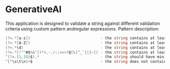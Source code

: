 # GenerativeAI
This application is designed to validate a string against different validation criteria using custom pattern andregular expressions. 
Pattern description:
```c#
(?=.*[a-z])                               - the string contains at least one lower letter
(?=.*[A-Z])                               - the string contains at least one uppercase letter
(?=.*\d)                                  - the string contains at least one digit
(?=.*[!""#$%&'()*+,-./:;<=>?@[\]^_`{|}~]) - the string contains at least one special character from a predefined list
^(?=.{1,10}$).*                           - the string should have minimum 1 symbol and maximum 10 symbols 
^[^\s\t\n]+$                              - the string does not contain any whitespace characters (spaces, tabs, or newlines)
```
